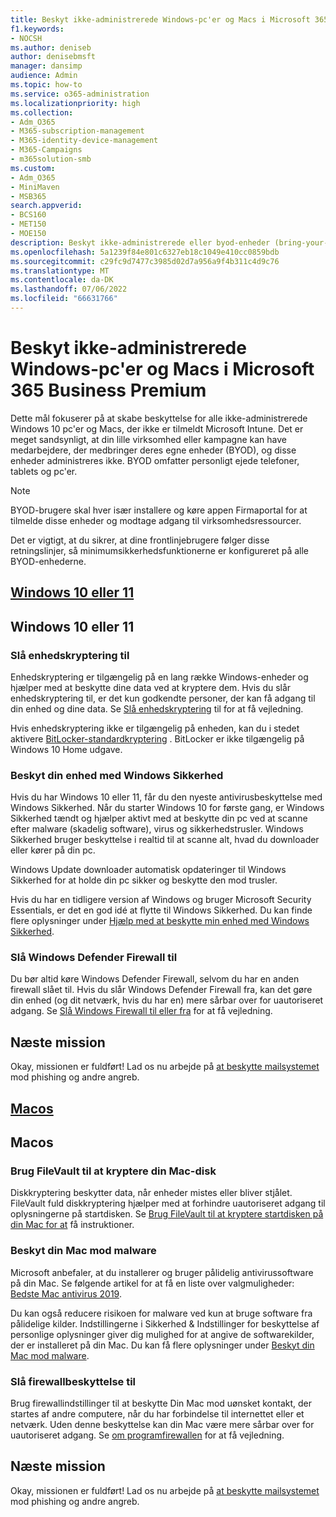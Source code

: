 ```yaml
---
title: Beskyt ikke-administrerede Windows-pc'er og Macs i Microsoft 365 Business Premium
f1.keywords:
- NOCSH
ms.author: deniseb
author: denisebmsft
manager: dansimp
audience: Admin
ms.topic: how-to
ms.service: o365-administration
ms.localizationpriority: high
ms.collection:
- Adm_O365
- M365-subscription-management
- M365-identity-device-management
- M365-Campaigns
- m365solution-smb
ms.custom:
- Adm_O365
- MiniMaven
- MSB365
search.appverid:
- BCS160
- MET150
- MOE150
description: Beskyt ikke-administrerede eller byod-enheder (bring-your-own devices) mod cyberangreb med Microsoft 365 Business Premium. Sådan konfigurerer du cybersikkerhed til Windows-pc'er og Macs.
ms.openlocfilehash: 5a1239f84e801c6327eb18c1049e410cc0859bdb
ms.sourcegitcommit: c29fc9d7477c3985d02d7a956a9f4b311c4d9c76
ms.translationtype: MT
ms.contentlocale: da-DK
ms.lasthandoff: 07/06/2022
ms.locfileid: "66631766"
---
```

# <a name="protect-unmanaged-windows-pcs-and-macs-in-microsoft-365-business-premium"></a>Beskyt ikke-administrerede Windows-pc'er og Macs i Microsoft 365 Business Premium

Dette mål fokuserer på at skabe beskyttelse for alle ikke-administrerede Windows 10 pc'er og Macs, der ikke er tilmeldt Microsoft Intune. Det er meget sandsynligt, at din lille virksomhed eller kampagne kan have medarbejdere, der medbringer deres egne enheder (BYOD), og disse enheder administreres ikke. BYOD omfatter personligt ejede telefoner, tablets og pc'er.

>[!NOTE]
>BYOD-brugere skal hver især installere og køre appen Firmaportal for at tilmelde disse enheder og modtage adgang til virksomhedsressourcer.

Det er vigtigt, at du sikrer, at dine frontlinjebrugere følger disse retningslinjer, så minimumsikkerhedsfunktionerne er konfigureret på alle BYOD-enhederne.

## <a name="windows-10-or-11"></a>[Windows 10 eller 11](#tab/Windows10-11)

## <a name="windows-10-or-11"></a>Windows 10 eller 11

### <a name="turn-on-device-encryption"></a>Slå enhedskryptering til

Enhedskryptering er tilgængelig på en lang række Windows-enheder og hjælper med at beskytte dine data ved at kryptere dem. Hvis du slår enhedskryptering til, er det kun godkendte personer, der kan få adgang til din enhed og dine data. Se [Slå enhedskryptering](https://support.microsoft.com/help/4028713/windows-10-turn-on-device-encryption) til for at få vejledning.

 Hvis enhedskryptering ikke er tilgængelig på enheden, kan du i stedet aktivere [BitLocker-standardkryptering](https://support.microsoft.com/help/4028713/windows-10-turn-on-device-encryption) . BitLocker er ikke tilgængelig på Windows 10 Home udgave. 

### <a name="protect-your-device-with-windows-security"></a>Beskyt din enhed med Windows Sikkerhed

Hvis du har Windows 10 eller 11, får du den nyeste antivirusbeskyttelse med Windows Sikkerhed. Når du starter Windows 10 for første gang, er Windows Sikkerhed tændt og hjælper aktivt med at beskytte din pc ved at scanne efter malware (skadelig software), virus og sikkerhedstrusler. Windows Sikkerhed bruger beskyttelse i realtid til at scanne alt, hvad du downloader eller kører på din pc.

Windows Update downloader automatisk opdateringer til Windows Sikkerhed for at holde din pc sikker og beskytte den mod trusler.

Hvis du har en tidligere version af Windows og bruger Microsoft Security Essentials, er det en god idé at flytte til Windows Sikkerhed. Du kan finde flere oplysninger under [Hjælp med at beskytte min enhed med Windows Sikkerhed](https://support.microsoft.com/help/17464/windows-10-help-protect-my-device-with-windows-security).

### <a name="turn-on-windows-defender-firewall"></a>Slå Windows Defender Firewall til

Du bør altid køre Windows Defender Firewall, selvom du har en anden firewall slået til. Hvis du slår Windows Defender Firewall fra, kan det gøre din enhed (og dit netværk, hvis du har en) mere sårbar over for uautoriseret adgang. Se [Slå Windows Firewall til eller fra](https://support.microsoft.com/help/4028544/windows-10-turn-windows-defender-firewall-on-or-off) for at få vejledning.

## <a name="next-mission"></a>Næste mission

Okay, missionen er fuldført! Lad os nu arbejde på [at beskytte mailsystemet](m365bp-protect-email-overview.md) mod phishing og andre angreb.

## <a name="macos"></a>[Macos](#tab/macOS)

## <a name="macos"></a>Macos

### <a name="use-filevault-to-encrypt-your-mac-disk"></a>Brug FileVault til at kryptere din Mac-disk

Diskkryptering beskytter data, når enheder mistes eller bliver stjålet. FileVault fuld diskkryptering hjælper med at forhindre uautoriseret adgang til oplysningerne på startdisken. Se [Brug FileVault til at kryptere startdisken på din Mac for at](https://support.apple.com/HT204837) få instruktioner.

### <a name="protect-your-mac-from-malware"></a>Beskyt din Mac mod malware

Microsoft anbefaler, at du installerer og bruger pålidelig antivirussoftware på din Mac. Se følgende artikel for at få en liste over valgmuligheder: [Bedste Mac antivirus 2019](https://www.macworld.co.uk/feature/mac-software/mac-antivirus-3672182/).

Du kan også reducere risikoen for malware ved kun at bruge software fra pålidelige kilder. Indstillingerne i Sikkerhed & Indstillinger for beskyttelse af personlige oplysninger giver dig mulighed for at angive de softwarekilder, der er installeret på din Mac. Du kan få flere oplysninger under [Beskyt din Mac mod malware](https://support.apple.com/kb/PH25087).

### <a name="turn-on-firewall-protection"></a>Slå firewallbeskyttelse til

Brug firewallindstillinger til at beskytte Din Mac mod uønsket kontakt, der startes af andre computere, når du har forbindelse til internettet eller et netværk. Uden denne beskyttelse kan din Mac være mere sårbar over for uautoriseret adgang. Se [om programfirewallen](https://support.apple.com/HT201642) for at få vejledning.

## <a name="next-mission"></a>Næste mission

Okay, missionen er fuldført! Lad os nu arbejde på [at beskytte mailsystemet](m365bp-protect-email-overview.md) mod phishing og andre angreb.